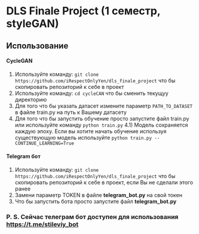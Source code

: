 # DLS Finale Project (1 семестр, styleGAN)
## Использование


#### CycleGAN
1) Используйте команду: ```git clone https://github.com/iRespectOnlyYen/dls_finale_project``` что бы скопировать репозиторий к себе в проект
2) Используйте команду: ``` cd cycleCAN ``` что бы сменить текущуу директорию
3) Для того что бы указать датасет измените параметр ```PATH_TO_DATASET``` в файле train.py на путь к Вашему датасету
4) Для того что бы запустить обучение просто запустите файл train.py или используйте команду ```python train.py``` 
4.1) Модель сохраняется каждую эпоху. Если вы хотите начать обучение используя существующую модель используйте ```python train.py --CONTINUE_LEARNING=True```

#### Telegram бот
1) Используйте команду: ```git clone https://github.com/iRespectOnlyYen/dls_finale_project``` что бы скопировать репозиторий к себе в проект, если Вы не сделали этого ранее
2) Замени параметр TOKEN в файле **telegram_bot.py** на свой токен
3) Что бы запустить бота просто запустите файл **telegram_bot.py**

### P. S. Сейчас телеграм бот доступен для использования https://t.me/stileviy_bot


